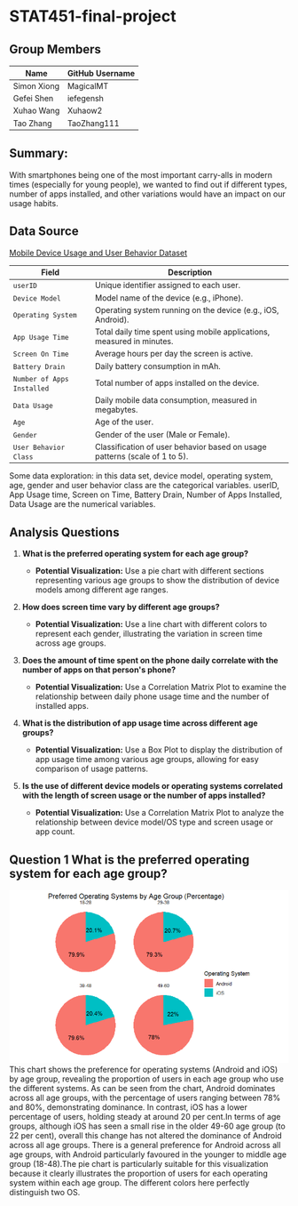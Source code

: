 # STAT451-final-project

## Group Members

| Name         | GitHub Username |
|--------------|------------------|
| Simon Xiong  | MagicalMT        |
| Gefei Shen   | iefegensh        |
| Xuhao Wang   | Xuhaow2          |
| Tao Zhang    | TaoZhang111      |

## Summary:
With smartphones being one of the most important carry-alls in modern times (especially for young people), we wanted to find out if different types, number of apps installed, and other variations would have an impact on our usage habits.

## Data Source

[Mobile Device Usage and User Behavior Dataset](https://www.kaggle.com/datasets/valakhorasani/mobile-device-usage-and-user-behavior-dataset?resource=download)


| **Field**                   | **Description**                                                              |
|-----------------------------|------------------------------------------------------------------------------|
| `userID`                    | Unique identifier assigned to each user.                                     |
| `Device Model`              | Model name of the device (e.g., iPhone).                                     |
| `Operating System`          | Operating system running on the device (e.g., iOS, Android).                 |
| `App Usage Time`            | Total daily time spent using mobile applications, measured in minutes.       |
| `Screen On Time`            | Average hours per day the screen is active.                                  |
| `Battery Drain`             | Daily battery consumption in mAh.                                            |
| `Number of Apps Installed`  | Total number of apps installed on the device.                                |
| `Data Usage`                | Daily mobile data consumption, measured in megabytes.                        |
| `Age`                       | Age of the user.                                                             |
| `Gender`                    | Gender of the user (Male or Female).                                         |
| `User Behavior Class`       | Classification of user behavior based on usage patterns (scale of 1 to 5).   |


Some data exploration: in this data set, device model, operating system, age, gender and user behavior class are the categorical variables. userID, App Usage time, Screen on Time, Battery Drain, Number of Apps Installed, Data Usage are the numerical variables.  

## Analysis Questions
1. **What is the preferred operating system for each age group?**  
   - **Potential Visualization:** Use a pie chart with different sections representing various age groups to show the distribution of device models among different age ranges.

2. **How does screen time vary by different age groups?**  
   - **Potential Visualization:** Use a line chart with different colors to represent each gender, illustrating the variation in screen time across age groups.

3. **Does the amount of time spent on the phone daily correlate with the number of apps on that person's phone?**  
   - **Potential Visualization:** Use a Correlation Matrix Plot to examine the relationship between daily phone usage time and the number of installed apps.

4. **What is the distribution of app usage time across different age groups?**  
   - **Potential Visualization:** Use a Box Plot to display the distribution of app usage time among various age groups, allowing for easy comparison of usage patterns.

5. **Is the use of different device models or operating systems correlated with the length of screen usage or the number of apps installed?**  
   - **Potential Visualization:** Use a Correlation Matrix Plot to analyze the relationship between device model/OS type and screen usage or app count. 

## Question 1 What is the preferred operating system for each age group?
![Operating System Preference by Age Group](https://github.com/MagicalMT/STAT451-final-project/blob/main/p1.png)
This chart shows the preference for operating systems (Android and iOS) by age group, revealing the proportion of users in each age group who use the different systems. As can be seen from the chart, Android dominates across all age groups, with the percentage of users ranging between 78% and 80%, demonstrating dominance. In contrast, iOS has a lower percentage of users, holding steady at around 20 per cent.In terms of age groups, although iOS has seen a small rise in the older 49-60 age group (to 22 per cent), overall this change has not altered the dominance of Android across all age groups. There is a general preference for Android across all age groups, with Android particularly favoured in the younger to middle age group (18-48).The pie chart is particularly suitable for this visualization because it clearly illustrates the proportion of users for each operating system within each age group. The different colors here perfectly distinguish two OS.

